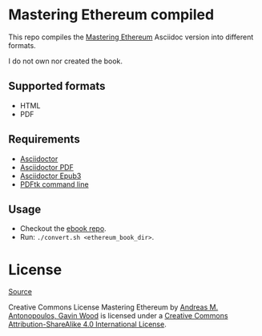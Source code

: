 # Mastering Ethereum compiled

This repo compiles the [Mastering Ethereum](https://github.com/ethereumbook/ethereumbook) Asciidoc version into different formats.

I do not own nor created the book.

## Supported formats

- HTML
- PDF

## Requirements

- [Asciidoctor](https://asciidoctor.org/)
- [Asciidoctor PDF](https://github.com/asciidoctor/asciidoctor-pdf)
- [Asciidoctor Epub3](https://github.com/asciidoctor/asciidoctor-epub3)
- [PDFtk command line](https://www.pdflabs.com/tools/pdftk-the-pdf-toolkit/)

## Usage

- Checkout the [ebook repo](https://github.com/ethereumbook/ethereumbook).
- Run: `./convert.sh <ethereum_book_dir>`.

# License

[Source](https://github.com/ethereumbook/ethereumbook#source-and-license)

Creative Commons License
Mastering Ethereum by [Andreas M. Antonopoulos, Gavin Wood](https://ethereumbook.info/) is licensed under a [Creative Commons Attribution-ShareAlike 4.0 International License](http://creativecommons.org/licenses/by-sa/4.0/).
